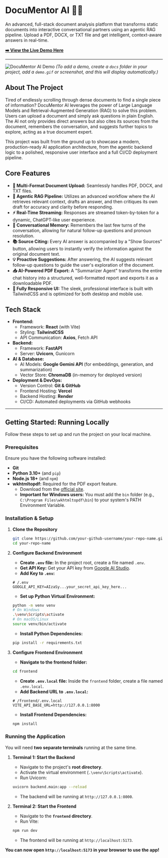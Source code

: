 # DocuMentor AI 🧠✨

An advanced, full-stack document analysis platform that transforms static documents into interactive conversational partners using an agentic RAG pipeline. Upload a PDF, DOCX, or TXT file and get intelligent, context-aware answers in real-time.

**[➡️ View the Live Demo Here](https://explain-my-doc.vercel.app/)**

---

![DocuMentor AI Demo](./docs/demo.gif)
*(To add a demo, create a `docs` folder in your project, add a `demo.gif` or screenshot, and this will display automatically.)*

## About The Project

Tired of endlessly scrolling through dense documents to find a single piece of information? DocuMentor AI leverages the power of Large Language Models and Retrieval-Augmented Generation (RAG) to solve this problem. Users can upload a document and simply ask questions in plain English. The AI not only provides direct answers but also cites its sources from the document, remembers the conversation, and suggests further topics to explore, acting as a true document expert.

This project was built from the ground up to showcase a modern, production-ready AI application architecture, from the agentic backend logic to a polished, responsive user interface and a full CI/CD deployment pipeline.

## Core Features

*   **📄 Multi-Format Document Upload:** Seamlessly handles PDF, DOCX, and TXT files.
*   **🧠 Agentic RAG Pipeline:** Utilizes an advanced workflow where the AI retrieves relevant context, drafts an answer, and then critiques its own draft for accuracy and clarity before responding.
*   **⚡ Real-Time Streaming:** Responses are streamed token-by-token for a dynamic, ChatGPT-like user experience.
*   **🤔 Conversational Memory:** Remembers the last few turns of the conversation, allowing for natural follow-up questions and pronoun resolution.
*   **📚 Source Citing:** Every AI answer is accompanied by a "Show Sources" button, allowing users to instantly verify the information against the original document text.
*   **💡 Proactive Suggestions:** After answering, the AI suggests relevant follow-up questions to guide the user's exploration of the document.
*   **📥 AI-Powered PDF Export:** A "Summarizer Agent" transforms the entire chat history into a structured, well-formatted report and exports it as a downloadable PDF.
*   **📱 Fully Responsive UI:** The sleek, professional interface is built with TailwindCSS and is optimized for both desktop and mobile use.

## Tech Stack

*   **Frontend:**
    *   Framework: **React** (with Vite)
    *   Styling: **TailwindCSS**
    *   API Communication: **Axios**, Fetch API
*   **Backend:**
    *   Framework: **FastAPI**
    *   Server: **Uvicorn**, Gunicorn
*   **AI & Database:**
    *   AI Models: **Google Gemini API** (for embeddings, generation, and summarization)
    *   Vector Store: **ChromaDB** (in-memory for deployed version)
*   **Deployment & DevOps:**
    *   Version Control: **Git & GitHub**
    *   Frontend Hosting: **Vercel**
    *   Backend Hosting: **Render**
    *   CI/CD: Automated deployments via GitHub webhooks

---

## Getting Started: Running Locally

Follow these steps to set up and run the project on your local machine.

### Prerequisites

Ensure you have the following software installed:
*   **Git**
*   **Python 3.10+** (and `pip`)
*   **Node.js 18+** (and `npm`)
*   **wkhtmltopdf:** Required for the PDF export feature.
    *   Download from the [official site](https://wkhtmltopdf.org/downloads.html).
    *   **Important for Windows users:** You must add the `bin` folder (e.g., `C:\Program Files\wkhtmltopdf\bin`) to your system's PATH Environment Variable.

### Installation & Setup

1.  **Clone the Repository**
    ```bash
    git clone https://github.com/your-github-username/your-repo-name.git
    cd your-repo-name
    ```

2.  **Configure Backend Environment**
    *   **Create `.env` file:** In the project root, create a file named `.env`.
    *   **Get API Key:** Get your API key from [Google AI Studio](https://aistudio.google.com/).
    *   **Add Key to `.env`:**
      ```env
      # /.env
      GOOGLE_API_KEY=AIzaSy...your_secret_api_key_here...
      ```
    *   **Set up Python Virtual Environment:**
      ```bash
      python -m venv venv
      # On Windows
      .\venv\Scripts\activate
      # On macOS/Linux
      source venv/bin/activate
      ```
    *   **Install Python Dependencies:**
      ```bash
      pip install -r requirements.txt
      ```

3.  **Configure Frontend Environment**
    *   **Navigate to the frontend folder:**
      ```bash
      cd frontend
      ```
    *   **Create `.env.local` file:** Inside the `frontend` folder, create a file named `.env.local`.
    *   **Add Backend URL to `.env.local`:**
      ```env
      # /frontend/.env.local
      VITE_API_BASE_URL=http://127.0.0.1:8000
      ```
    *   **Install Frontend Dependencies:**
      ```bash
      npm install
      ```

### Running the Application

You will need **two separate terminals** running at the same time.

1.  **Terminal 1: Start the Backend**
    *   Navigate to the project's **root directory**.
    *   Activate the virtual environment (`.\venv\Scripts\activate`).
    *   Run Uvicorn:
      ```bash
      uvicorn backend.main:app --reload
      ```
    *   The backend will be running at `http://127.0.0.1:8000`.

2.  **Terminal 2: Start the Frontend**
    *   Navigate to the **`frontend` directory**.
    *   Run Vite:
      ```bash
      npm run dev
      ```
    *   The frontend will be running at `http://localhost:5173`.

**You can now open `http://localhost:5173` in your browser to use the app!**

